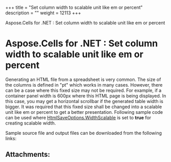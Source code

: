 +++
title = "Set column width to scalable unit like em or percent" 
description = "" 
weight = 12113 
+++

Aspose.Cells for .NET : Set column width to scalable unit like em or percent  

# Aspose.Cells for .NET : Set column width to scalable unit like em or percent


Generating an HTML file from a spreadsheet is very common. The size of the columns is defined in "pt" which works in many cases. However, there can be a case where this fixed size may not be required. For example, if a container panel width is 600px where this HTML page is being displayed. In this case, you may get a horizontal scrollbar if the generated table width is bigger. It was required that this fixed size shall be changed into a scalable unit like em or percent to get a better presentation. Following sample code can be used where [HtmlSaveOptions.WidthScalable](https://apireference.aspose.com/net/cells/aspose.cells/htmlsaveoptions/properties/widthscalable) is set to **true** for creating scalable width.

Sample source file and output files can be downloaded from the following links:



## Attachments:


